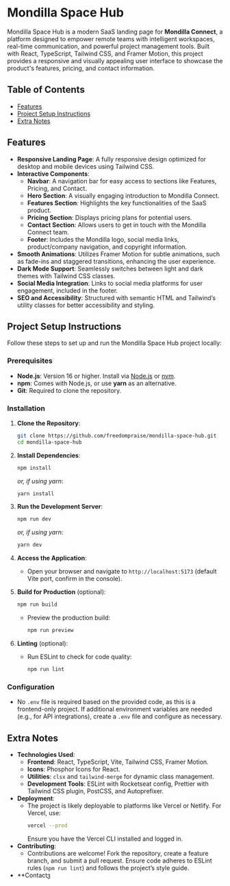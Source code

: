
# Mondilla Space Hub

Mondilla Space Hub is a modern SaaS landing page for **Mondilla Connect**, a platform designed to empower remote teams with intelligent workspaces, real-time communication, and powerful project management tools. Built with React, TypeScript, Tailwind CSS, and Framer Motion, this project provides a responsive and visually appealing user interface to showcase the product's features, pricing, and contact information.

## Table of Contents
- [Features](#features)
- [Project Setup Instructions](#project-setup-instructions)
- [Extra Notes](#extra-notes)

## Features
- **Responsive Landing Page**: A fully responsive design optimized for desktop and mobile devices using Tailwind CSS.
- **Interactive Components**:
  - **Navbar**: A navigation bar for easy access to sections like Features, Pricing, and Contact.
  - **Hero Section**: A visually engaging introduction to Mondilla Connect.
  - **Features Section**: Highlights the key functionalities of the SaaS product.
  - **Pricing Section**: Displays pricing plans for potential users.
  - **Contact Section**: Allows users to get in touch with the Mondilla Connect team.
  - **Footer**: Includes the Mondilla logo, social media links, product/company navigation, and copyright information.
- **Smooth Animations**: Utilizes Framer Motion for subtle animations, such as fade-ins and staggered transitions, enhancing the user experience.
- **Dark Mode Support**: Seamlessly switches between light and dark themes with Tailwind CSS classes.
- **Social Media Integration**: Links to social media platforms for user engagement, included in the footer.
- **SEO and Accessibility**: Structured with semantic HTML and Tailwind’s utility classes for better accessibility and styling.

## Project Setup Instructions
Follow these steps to set up and run the Mondilla Space Hub project locally:

### Prerequisites
- **Node.js**: Version 16 or higher. Install via [Node.js](https://nodejs.org/) or [nvm](https://github.com/nvm-sh/nvm).
- **npm**: Comes with Node.js, or use **yarn** as an alternative.
- **Git**: Required to clone the repository.

### Installation
1. **Clone the Repository**:
   ```bash
   git clone https://github.com/freedompraise/mondilla-space-hub.git
   cd mondilla-space-hub
   ```

2. **Install Dependencies**:
   ```bash
   npm install
   ```
   *or, if using yarn*:
   ```bash
   yarn install
   ```

3. **Run the Development Server**:
   ```bash
   npm run dev
   ```
   *or, if using yarn*:
   ```bash
   yarn dev
   ```

4. **Access the Application**:
   - Open your browser and navigate to `http://localhost:5173` (default Vite port, confirm in the console).

5. **Build for Production** (optional):
   ```bash
   npm run build
   ```
   - Preview the production build:
     ```bash
     npm run preview
     ```

6. **Linting** (optional):
   - Run ESLint to check for code quality:
     ```bash
     npm run lint
     ```

### Configuration
- No `.env` file is required based on the provided code, as this is a frontend-only project. If additional environment variables are needed (e.g., for API integrations), create a `.env` file and configure as necessary.

## Extra Notes
- **Technologies Used**:
  - **Frontend**: React, TypeScript, Vite, Tailwind CSS, Framer Motion.
  - **Icons**: Phosphor Icons for React.
  - **Utilities**: `clsx` and `tailwind-merge` for dynamic class management.
  - **Development Tools**: ESLint with Rocketseat config, Prettier with Tailwind CSS plugin, PostCSS, and Autoprefixer.
- **Deployment**:
  - The project is likely deployable to platforms like Vercel or Netlify. For Vercel, use:
    ```bash
    vercel --prod
    ```
    Ensure you have the Vercel CLI installed and logged in.
- **Contributing**:
  - Contributions are welcome! Fork the repository, create a feature branch, and submit a pull request. Ensure code adheres to ESLint rules (`npm run lint`) and follows the project’s style guide.
- **Contactვ
